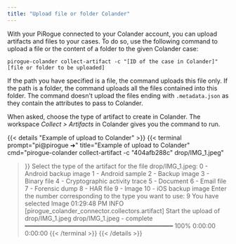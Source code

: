 ```yaml
---
title: "Upload file or folder Colander"
---
```


With your PiRogue connected to your Colander account, you can upload artifacts and files to your cases. To do so, use the following command to upload a file or the content of a folder to the given Colander case:

```shell {title="Upload a file to Colander"}
pirogue-colander collect-artifact -c "[ID of the case in Colander]" [file or folder to be uploaded]
```

If the path you have specified is a file, the command uploads this file only. If the path is a folder, the command uploads all the files contained into this folder. The command doesn't upload the files ending with `.metadata.json` as they contain the attributes to pass to Colander.

When asked, choose the type of artifact to create in Colander. The workspace *Collect > Artifacts* in Colander gives you the command to run.

{{< details "Example of upload to Colander" >}}
{{< terminal 
prompt="pi@pirogue ➜" 
title="Example of upload to Colander"
cmd="pirogue-colander collect-artifact -c \"404afb288c\" drop/IMG_1.jpeg" 
>}}
Select the type of the artifact for the file drop/IMG_1.jpeg:
0 - Android backup image
1 - Android sample
2 - Backup image
3 - Binary file
4 - Cryptographic activity trace
5 - Document
6 - Email file
7 - Forensic dump
8 - HAR file
9 - Image
10 - iOS backup image
Enter the number corresponding to the type you want to use: 9
You have selected Image
01:29:48 PM INFO     [pirogue_colander_connector.collectors.artifact] Start the upload of drop/IMG_1.jpeg
  drop/IMG_1.jpeg - complete ━━━━━━━━━━━━━━━━━━━━━━━━━━━━━━━━━━━━━━━━ 100% 0:00:00 0:00:00
{{< /terminal >}}
{{< /details >}}
